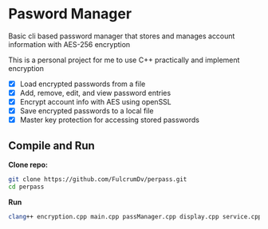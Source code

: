 
# Pasword Manager
<p>Basic cli based password manager that stores and manages account information with AES-256 encryption</p>
<p>This is a personal project for me to use C++ practically and implement encryption</p>

- [x] Load encrypted passwords from a file
- [x] Add, remove, edit, and view password entries
- [x] Encrypt account info with AES using openSSL
- [x] Save encrypted passwords to a local file
- [x] Master key protection for accessing stored passwords

## Compile and Run

<b>Clone repo:</b>

```sh
git clone https://github.com/FulcrumDv/perpass.git
cd perpass
```
<b>Run</b>

```sh
clang++ encryption.cpp main.cpp passManager.cpp display.cpp service.cpp utilities.cpp  -o perpass -lssl -lcrypto && ./perpass
```


